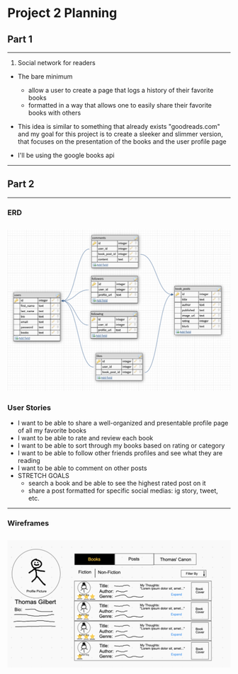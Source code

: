 # Project 2 Planning


## Part 1

--------------------------------------------------------
1. Social network for readers
- The bare minimum
    - allow a user to create a page that logs a history of their favorite books
    - formatted in a way that allows one to easily share their favorite books with others
- This idea is similar to something that already exists "goodreads.com" and my goal for this project is to create a sleeker and slimmer version, that focuses on the presentation of the books and the user profile page


- I'll be using the google books api
---------------------------------------------------------


## Part 2


----------------------------------------------------------
### ERD
![erd](img/project2-db.png)
----------------------------------------------------------
### User Stories
- I want to be able to share a well-organized and presentable profile page of all my favorite books
- I want to be able to rate and review each book
- I want to be able to sort through my books based on rating or category
- I want to be able to follow other friends profiles and see what they are reading 
- I want to be able to comment on other posts
- STRETCH GOALS
    - search a book and be able to see the highest rated post on it
    - share a post formatted for specific social medias: ig story, tweet, etc. 
----------------------------------------------------------
### Wireframes
![erd](img/mockup2.png)
----------------------------------------------------------




